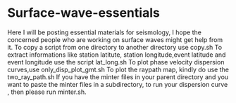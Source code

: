 # Surface-wave-essentials
Here I will be posting essential materials for seismology, I hope the concerned people who are working on surface waves might get help from it.
To copy a script from one directory to another directory use copy.sh
To extract informations like station latitute, station longitude,event latitude and event longitude use the script lat_long.sh
To plot phase velocity dispersion curves,use only_disp_plot_gmt.sh
To plot the raypath map, kindly do use the two_ray_path.sh 
If you have the minter files in your parent directory and you want to paste the minter files in a subdirectory, to run your dispersion curve , then please run minter.sh.
